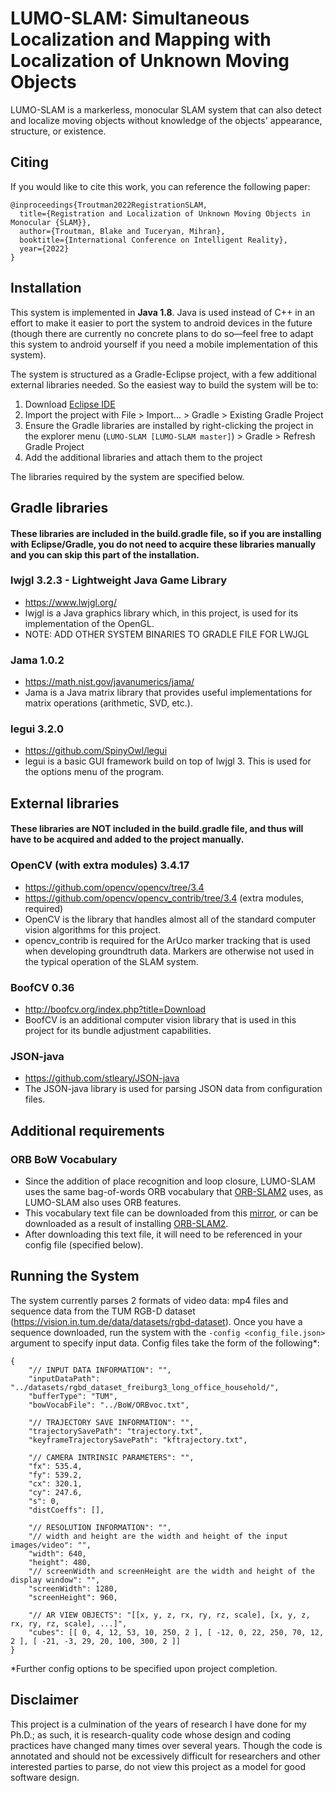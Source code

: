 # LUMO-SLAM: Simultaneous Localization and Mapping with Localization of Unknown Moving Objects

LUMO-SLAM is a markerless, monocular SLAM system that can also detect and localize moving objects without knowledge of the objects' appearance, structure, or existence.

<!--
change this link to be an mp4 of the above video
https://user-images.githubusercontent.com/38326482/189950820-030fd9e4-406b-4d14-8171-43b134344223.mp4
-->

## Citing
If you would like to cite this work, you can reference the following paper:
```
@inproceedings{Troutman2022RegistrationSLAM,
  title={Registration and Localization of Unknown Moving Objects in Monocular {SLAM}},
  author={Troutman, Blake and Tuceryan, Mihran},
  booktitle={International Conference on Intelligent Reality},
  year={2022}
}
```

## Installation
This system is implemented in **Java 1.8**. Java is used instead of C++ in an effort to make it easier to port the system to android devices in the future (though there are currently no concrete plans to do so—feel free to adapt this system to android yourself if you need a mobile implementation of this system).

The system is structured as a Gradle-Eclipse project, with a few additional external libraries needed. So the easiest way to build the system will be to:
1. Download [Eclipse IDE](https://www.eclipse.org/downloads/)
2. Import the project with File > Import... > Gradle > Existing Gradle Project
3. Ensure the Gradle libraries are installed by right-clicking the project in the explorer menu (`LUMO-SLAM [LUMO-SLAM master]`) > Gradle > Refresh Gradle Project
4. Add the additional libraries and attach them to the project

The libraries required by the system are specified below.

## Gradle libraries
#### These libraries are included in the build.gradle file, so if you are installing with Eclipse/Gradle, you do not need to acquire these libraries manually and you can skip this part of the installation.

### lwjgl 3.2.3 - Lightweight Java Game Library
- https://www.lwjgl.org/
- lwjgl is a Java graphics library which, in this project, is used for its implementation of the OpenGL. 
- NOTE: ADD OTHER SYSTEM BINARIES TO GRADLE FILE FOR LWJGL

### Jama 1.0.2
- https://math.nist.gov/javanumerics/jama/
- Jama is a Java matrix library that provides useful implementations for matrix operations (arithmetic, SVD, etc.).

### legui 3.2.0
- https://github.com/SpinyOwl/legui
- legui is a basic GUI framework build on top of lwjgl 3. This is used for the options menu of the program.



## External libraries
#### These libraries are NOT included in the build.gradle file, and thus will have to be acquired and added to the project manually.

### OpenCV (with extra modules) 3.4.17
- https://github.com/opencv/opencv/tree/3.4
- https://github.com/opencv/opencv_contrib/tree/3.4 (extra modules, required)
- OpenCV is the library that handles almost all of the standard computer vision algorithms for this project.
- opencv_contrib is required for the ArUco marker tracking that is used when developing groundtruth data. Markers are otherwise not used in the typical operation of the SLAM system.

### BoofCV 0.36
- http://boofcv.org/index.php?title=Download
- BoofCV is an additional computer vision library that is used in this project for its bundle adjustment capabilities.

### JSON-java
- https://github.com/stleary/JSON-java
- The JSON-java library is used for parsing JSON data from configuration files.

## Additional requirements
### ORB BoW Vocabulary
- Since the addition of place recognition and loop closure, LUMO-SLAM uses the same bag-of-words ORB vocabulary that [ORB-SLAM2](https://github.com/raulmur/ORB_SLAM2) uses, as LUMO-SLAM also uses ORB features.
- This vocabulary text file can be downloaded from this [mirror](https://files.blaketroutman.com/ORBvoc.txt), or can be downloaded as a result of installing [ORB-SLAM2](https://github.com/raulmur/ORB_SLAM2).
- After downloading this text file, it will need to be referenced in your config file (specified below).

## Running the System
The system currently parses 2 formats of video data: mp4 files and sequence data from the TUM RGB-D dataset (https://vision.in.tum.de/data/datasets/rgbd-dataset). Once you have a sequence downloaded, run the system with the `-config <config_file.json>` argument to specify input data. Config files take the form of the following*:

```
{
	"// INPUT DATA INFORMATION": "",
	"inputDataPath": "../datasets/rgbd_dataset_freiburg3_long_office_household/",
	"bufferType": "TUM",
	"bowVocabFile": "../BoW/ORBvoc.txt",
	
	"// TRAJECTORY SAVE INFORMATION": "",
	"trajectorySavePath": "trajectory.txt",
	"keyframeTrajectorySavePath": "kftrajectory.txt",
	
	"// CAMERA INTRINSIC PARAMETERS": "",
	"fx": 535.4,
	"fy": 539.2,
	"cx": 320.1,
	"cy": 247.6,
	"s": 0,
	"distCoeffs": [],

	"// RESOLUTION INFORMATION": "",
	"// width and height are the width and height of the input images/video": "",
	"width": 640,
	"height": 480,
	"// screenWidth and screenHeight are the width and height of the display window": "",
	"screenWidth": 1280,
	"screenHeight": 960,

	"// AR VIEW OBJECTS": "[[x, y, z, rx, ry, rz, scale], [x, y, z, rx, ry, rz, scale], ...]",
	"cubes": [[ 0, 4, 12, 53, 10, 250, 2 ], [ -12, 0, 22, 250, 70, 12, 2 ], [ -21, -3, 29, 20, 100, 300, 2 ]]
}
```

*Further config options to be specified upon project completion.

## Disclaimer
This project is a culmination of the years of research I have done for my Ph.D.; as such, it is research-quality code whose design and coding practices have changed many times over several years. Though the code is annotated and should not be excessively difficult for researchers and other interested parties to parse, do not view this project as a model for good software design.

